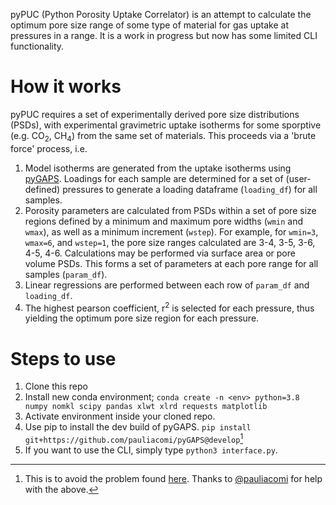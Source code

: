 pyPUC (Python Porosity Uptake Correlator) is an attempt to calculate the optimum pore size range of some type of material for gas uptake at pressures in a range. It is a work in progress but now has some limited CLI functionality. 

How it works
============
pyPUC requires a set of experimentally derived pore size distributions (PSDs), with experimental gravimetric uptake isotherms for some sporptive (e.g. CO<sub>2</sub>, CH<sub>4</sub>) from the same set of materials. This proceeds via a 'brute force' process, i.e.
  1. Model isotherms are generated from the uptake isotherms using [pyGAPS](https://github.com/pauliacomi/pyGAPS). Loadings for each sample are determined for a set of (user-defined) pressures to generate a loading dataframe (`loading_df`) for all samples.
  2. Porosity parameters are calculated from PSDs within a set of pore size regions defined by a minimum and maximum pore widths (`wmin` and `wmax`), as well as a minimum increment (`wstep`). For example, for `wmin=3`, `wmax=6`, and `wstep=1`, the pore size ranges calculated are 3-4, 3-5, 3-6, 4-5, 4-6. Calculations may be performed via surface area or pore volume PSDs. This forms a set of parameters at each pore range for all samples (`param_df`).
  3. Linear regressions are performed between each row of `param_df` and `loading_df`. 
  4. The highest pearson coefficient, r<sup>2</sup> is selected for each pressure, thus yielding the optimum pore size region for each pressure.

Steps to use
============
 1. Clone this repo
 2. Install new conda environment;
    `conda create -n <env> python=3.8 numpy nomkl scipy pandas xlwt xlrd requests matplotlib`
 2. Activate environment inside your cloned repo.
 3. Use pip to install the dev build of pyGAPS. `pip install git+https://github.com/pauliacomi/pyGAPS@develop`[^1]
 4. If you want to use the CLI, simply type `python3 interface.py`. 

[^1]: This is to avoid the problem found [here](https://stackoverflow.com/questions/70248438/module-breaks-when-loaded-into-multiple-scripts). Thanks to [@pauliacomi](https://github.com/pauliacomi) for help with the above.
